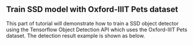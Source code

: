 ## Train SSD model with Oxford-IIIT Pets dataset

This part of tutorial will demonstrate how to train a SSD object detector using the Tensorflow Object Detection API which uses the Oxford-IIIT Pets dataset. The detection result example is shown as below. 

